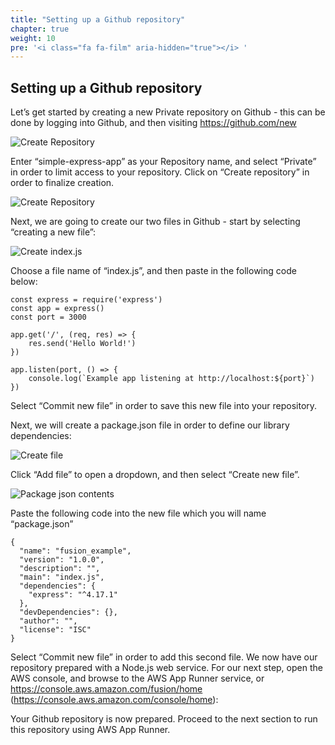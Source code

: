 ```yaml
---
title: "Setting up a Github repository"
chapter: true
weight: 10
pre: '<i class="fa fa-film" aria-hidden="true"></i> '
---
```


## Setting up a Github repository

Let’s get started by creating a new Private repository on Github - this can be done by logging into Github, and then visiting https://github.com/new

![Create Repository](/images/github-new-repository.png)

Enter “simple-express-app” as your Repository name, and select “Private” in order to limit access to your repository. Click on “Create repository” in order to finalize creation.

![Create Repository](/images/github-new-file-1.png)

Next, we are going to create our two files in Github - start by selecting “creating a new file”:

![Create index.js](/images/github-create-index-js.png)

Choose a file name of “index.js”, and then paste in the following code below:

```
const express = require('express')
const app = express()
const port = 3000

app.get('/', (req, res) => {
    res.send('Hello World!')
})

app.listen(port, () => {
    console.log(`Example app listening at http://localhost:${port}`)
})
```

Select “Commit new file” in order to save this new file into your repository. 

Next, we will create a package.json file in order to define our library dependencies:

![Create file](/images/github-package-json.png)

Click “Add file” to open a dropdown, and then select “Create new file”.

![Package json contents](/images/github-package-json-contents.png)

Paste the following code into the new file which you will name “package.json”

```
{
  "name": "fusion_example",
  "version": "1.0.0",
  "description": "",
  "main": "index.js",
  "dependencies": {
    "express": "^4.17.1"
  },
  "devDependencies": {},
  "author": "",
  "license": "ISC"
}
```

Select “Commit new file” in order to add this second file. We now have our repository prepared with a Node.js web service. For our next step, open the AWS console, and browse to the AWS App Runner service, or https://console.aws.amazon.com/fusion/home (https://console.aws.amazon.com/console/home):

Your Github repository is now prepared. Proceed to the next section to run this repository using AWS App Runner.
